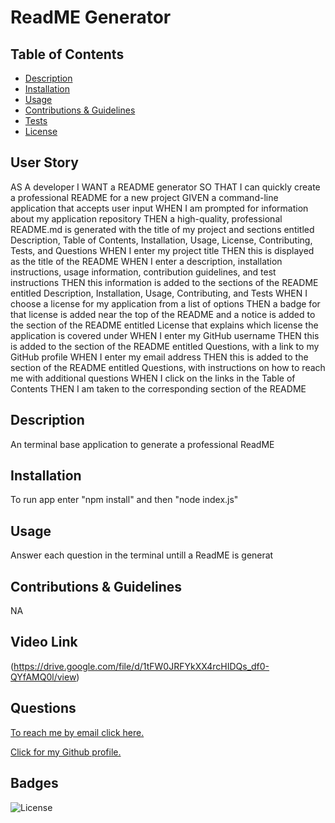 
  
  # ReadME Generator

  ## Table of Contents
  - [Description](#appDescription)
  - [Installation](#installation)
  - [Usage](#useDescription)
  - [Contributions & Guidelines](#contributorGuidelines)
  - [Tests](#testing)
  - [License](#license)


  ## User Story
  
  AS A developer
  I WANT a README generator
  SO THAT I can quickly create a professional README for a new project
  GIVEN a command-line application that accepts user input
  WHEN I am prompted for information about my application repository
  THEN a high-quality, professional README.md is generated with the title of my project and sections entitled Description, Table of Contents, Installation, 
  Usage, License, Contributing, Tests, and Questions
  WHEN I enter my project title
  THEN this is displayed as the title of the README
  WHEN I enter a description, installation instructions, usage information, contribution guidelines, and test instructions
  THEN this information is added to the sections of the README entitled Description, Installation, Usage, Contributing, and Tests
  WHEN I choose a license for my application from a list of options
  THEN a badge for that license is added near the top of the README and a notice is added to the section of the README entitled License that explains which 
  license the application is covered under
  WHEN I enter my GitHub username
  THEN this is added to the section of the README entitled Questions, with a link to my GitHub profile
  WHEN I enter my email address
  THEN this is added to the section of the README entitled Questions, with instructions on how to reach me with additional questions
  WHEN I click on the links in the Table of Contents
  THEN I am taken to the corresponding section of the README

  
  ## Description 

  An terminal base application to generate a professional ReadME 


  ## Installation 

  To run app enter "npm install" and then "node index.js" 


  ## Usage 

  Answer each question in the terminal untill a ReadME is generat 


  ## Contributions & Guidelines 

  NA 


  ## Video Link 

  (https://drive.google.com/file/d/1tFW0JRFYkXX4rcHIDQs_df0-QYfAMQ0l/view) 


  ## Questions 

  [To reach me by email click here.](mailto:michaelaramos182@gmail.com.com) 

  [Click for my Github profile.](https://github.com/MichaelR432) 


  ## Badges 

  
  ![License](https://img.shields.io/badge/license-unlicense-blue.svg) 

